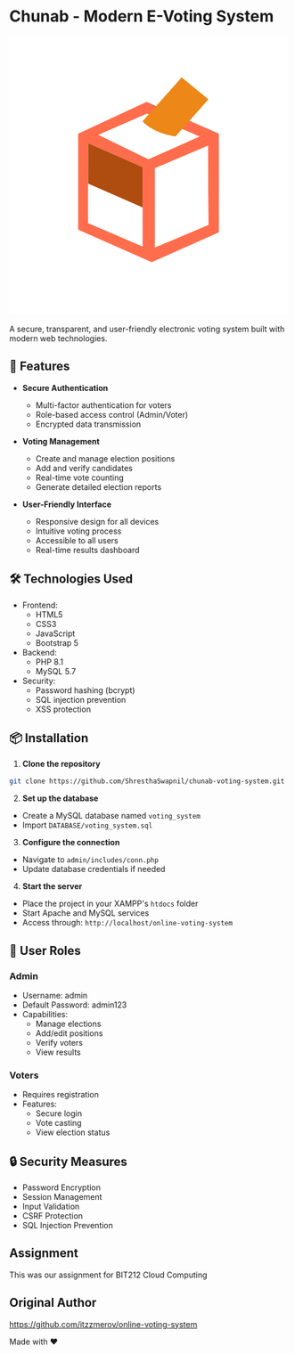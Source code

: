 # Chunab - Modern E-Voting System

![Chunab Logo](assets/img/logo.png)

A secure, transparent, and user-friendly electronic voting system built with modern web technologies.

## 🚀 Features

- **Secure Authentication**

  - Multi-factor authentication for voters
  - Role-based access control (Admin/Voter)
  - Encrypted data transmission

- **Voting Management**

  - Create and manage election positions
  - Add and verify candidates
  - Real-time vote counting
  - Generate detailed election reports

- **User-Friendly Interface**
  - Responsive design for all devices
  - Intuitive voting process
  - Accessible to all users
  - Real-time results dashboard

## 🛠️ Technologies Used

- Frontend:
  - HTML5
  - CSS3
  - JavaScript
  - Bootstrap 5
- Backend:
  - PHP 8.1
  - MySQL 5.7
- Security:
  - Password hashing (bcrypt)
  - SQL injection prevention
  - XSS protection

## 📦 Installation

1. **Clone the repository**

```bash
git clone https://github.com/ShresthaSwapnil/chunab-voting-system.git
```

2. **Set up the database**

- Create a MySQL database named `voting_system`
- Import `DATABASE/voting_system.sql`

3. **Configure the connection**

- Navigate to `admin/includes/conn.php`
- Update database credentials if needed

4. **Start the server**

- Place the project in your XAMPP's `htdocs` folder
- Start Apache and MySQL services
- Access through: `http://localhost/online-voting-system`

## 👥 User Roles

### Admin

- Username: admin
- Default Password: admin123
- Capabilities:
  - Manage elections
  - Add/edit positions
  - Verify voters
  - View results

### Voters

- Requires registration
- Features:
  - Secure login
  - Vote casting
  - View election status

## 🔒 Security Measures

- Password Encryption
- Session Management
- Input Validation
- CSRF Protection
- SQL Injection Prevention

<!-- ## 📱 Screenshots

![Admin Dashboard](screenshots/admin-dashboard.png)
![Voting Interface](screenshots/voting-interface.png)
![Results Page](screenshots/results-page.png) -->

<!-- ## 🤝 Contributing

1. Fork the repository
2. Create your feature branch (`git checkout -b feature/AmazingFeature`)
3. Commit changes (`git commit -m 'Add: AmazingFeature'`)
4. Push to branch (`git push origin feature/AmazingFeature`)
5. Open a Pull Request

## 📄 License

This project is licensed under the MIT License - see the [LICENSE](LICENSE) file for details.

## 👨‍💻 Developers

- John Doe (Project Lead)
- Jane Smith (Frontend Developer)
- Mike Johnson (Backend Developer)

## 📞 Support

For support, email support@chunab.com or join our Slack channel.

## 🌟 Acknowledgments

- [Bootstrap](https://getbootstrap.com)
- [Font Awesome](https://fontawesome.com)
- [PHP Documentation](https://www.php.net)

--- -->

## Assignment

This was our assignment for BIT212 Cloud Computing

## Original Author

https://github.com/itzzmerov/online-voting-system

Made with ❤️
